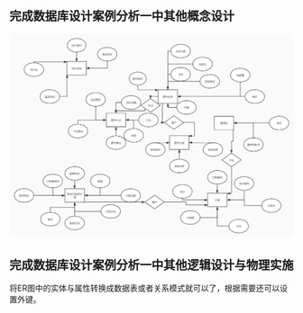 ## 完成数据库设计案例分析一中其他概念设计

![er](https://github.com/Sarah6667/Data-Base/blob/master/images/book_er.jpg)

## 完成数据库设计案例分析一中其他逻辑设计与物理实施

将ER图中的实体与属性转换成数据表或者关系模式就可以了，根据需要还可以设置外键。
